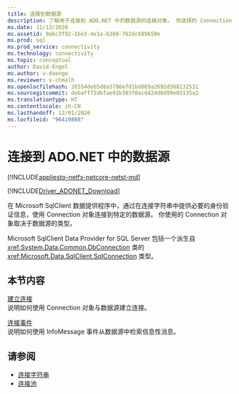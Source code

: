 ```yaml
---
title: 连接到数据源
description: 了解用于连接到 ADO.NET 中的数据源的连接对象。 你选择的 Connection 对象取决于数据源的类型。
ms.date: 11/13/2020
ms.assetid: 9abc3f92-1be3-4e1a-b360-762dc689650e
ms.prod: sql
ms.prod_service: connectivity
ms.technology: connectivity
ms.topic: conceptual
author: David-Engel
ms.author: v-daenge
ms.reviewer: v-chmalh
ms.openlocfilehash: 26554deb5d8a3786efd1bd869a2692d368132531
ms.sourcegitcommit: debaff72dbfae91b303f0acd42dd6d99e03135a2
ms.translationtype: HT
ms.contentlocale: zh-CN
ms.lasthandoff: 12/01/2020
ms.locfileid: "96419808"
---
```

# <a name="connecting-to-a-data-source-in-adonet"></a>连接到 ADO.NET 中的数据源

[!INCLUDE[appliesto-netfx-netcore-netst-md](../../includes/appliesto-netfx-netcore-netst-md.md)]

[!INCLUDE[Driver_ADONET_Download](../../includes/driver_adonet_download.md)]

在 Microsoft SqlClient 数据提供程序中，通过在连接字符串中提供必要的身份验证信息，使用 Connection 对象连接到特定的数据源。 你使用的 Connection 对象取决于数据源的类型。

Microsoft SqlClient Data Provider for SQL Server 包括一个派生自 <xref:System.Data.Common.DbConnection> 类的 <xref:Microsoft.Data.SqlClient.SqlConnection> 类型。

## <a name="in-this-section"></a>本节内容  

[建立连接](establishing-connection.md)\
说明如何使用 Connection 对象与数据源建立连接。

[连接事件](connection-events.md)\
说明如何使用 InfoMessage 事件从数据源中检索信息性消息。

## <a name="see-also"></a>请参阅

- [连接字符串](connection-strings.md)
- [连接池](connection-pooling.md)
